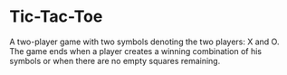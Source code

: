 # Tic-Tac-Toe 

A two-player game with two symbols denoting the two players: X and O.
The game ends when a player creates a winning combination of his symbols or when there are no empty squares remaining.
